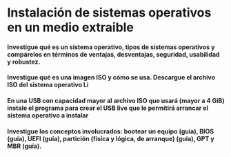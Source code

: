 # Instalación de sistemas operativos en un medio extraible
#### Investigue qué es un sistema operativo, tipos de sistemas operativos y compárelos en términos de ventajas, desventajas, seguridad, usabilidad y robustez.
#### Investigue qué es una imagen ISO y cómo se usa. Descargue el archivo ISO del sistema operativo Li
#### En una USB con capacidad mayor al archivo ISO que usará (mayor a 4 GiB) instale el programa para crear el USB live que le permitirá arrancar el sistema operativo a instalar
#### Investigue los conceptos involucrados: bootear un equipo (guía), BIOS (guía), UEFI (guía), partición (física y lógica, de arranque) (guía), GPT y MBR (guía).
